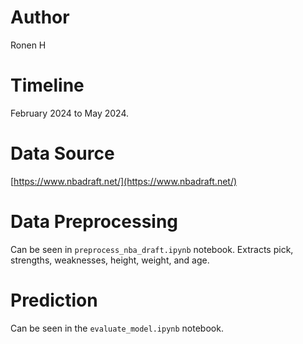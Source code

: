 # Author
Ronen H

# Timeline
February 2024 to May 2024.

# Data Source
[https://www.nbadraft.net/](https://www.nbadraft.net/)

# Data Preprocessing
Can be seen in `preprocess_nba_draft.ipynb` notebook. Extracts pick, strengths, weaknesses, height, weight, and age.

# Prediction
Can be seen in the `evaluate_model.ipynb` notebook.

